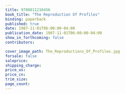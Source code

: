 ```yaml
---
title: 9780811210456
book_title: "The Reproduction Of Profiles"
binding: paperback
published: true
date: 1987-11-01T06:00:00-04:00
publication_date: 1987-11-01T06:00:00-04:00
show_in_forthcoming: false
contributors:

cover_image_path: The_Reproductions_Of_Profiles.jpg
forsale: false
saleprice:
shipping_charge:
price_us:
price_cn:
trim_size:
page_count:
---
```


